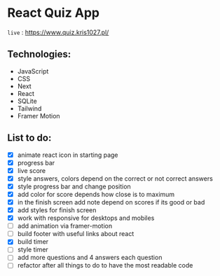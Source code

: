# React Quiz App

`live` : <https://www.quiz.kris1027.pl/>

## Technologies:

- JavaScript
- CSS
- Next
- React
- SQLite
- Tailwind
- Framer Motion

## List to do:

- [x] animate react icon in starting page
- [x] progress bar
- [x] live score
- [x] style answers, colors depend on the correct or not correct answers
- [x] style progress bar and change position
- [x] add color for score depends how close is to maximum
- [x] in the finish screen add note depend on scores if its good or bad
- [x] add styles for finish screen
- [x] work with responsive for desktops and mobiles
- [ ] add animation via framer-motion
- [ ] build footer with useful links about react
- [x] build timer
- [ ] style timer
- [ ] add more questions and 4 answers each question
- [ ] refactor after all things to do to have the most readable code
